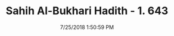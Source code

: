 ---
title        : "Sahih Al-Bukhari Hadith - 1. 643"
date         : 7/25/2018 1:50:59 PM
draft        : false
type         : "hadith"
layout       : "hadith"
BookCode     : "SHB"
VolumeNumber : "1"
HadithNumber : "643"
categories  :  ["Adhan-Imam eating when called for prayer"]
tags  :  ["Jafar bin Amr bin Umaiya"]
---